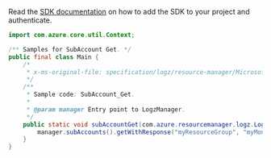 Read the [SDK documentation](https://github.com/Azure/azure-sdk-for-java/blob/azure-resourcemanager-logz_1.0.0-beta.1/sdk/logz/azure-resourcemanager-logz/README.md) on how to add the SDK to your project and authenticate.

```java
import com.azure.core.util.Context;

/** Samples for SubAccount Get. */
public final class Main {
    /*
     * x-ms-original-file: specification/logz/resource-manager/Microsoft.Logz/stable/2020-10-01/examples/SubAccount_Get.json
     */
    /**
     * Sample code: SubAccount_Get.
     *
     * @param manager Entry point to LogzManager.
     */
    public static void subAccountGet(com.azure.resourcemanager.logz.LogzManager manager) {
        manager.subAccounts().getWithResponse("myResourceGroup", "myMonitor", "SubAccount1", Context.NONE);
    }
}
```

